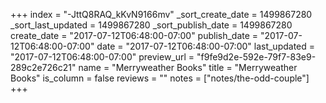 +++
index = "-JttQ8RAQ_kKvN9166mv"
_sort_create_date = 1499867280
_sort_last_updated = 1499867280
_sort_publish_date = 1499867280
create_date = "2017-07-12T06:48:00-07:00"
publish_date = "2017-07-12T06:48:00-07:00"
date = "2017-07-12T06:48:00-07:00"
last_updated = "2017-07-12T06:48:00-07:00"
preview_url = "f9fe9d2e-592e-79f7-83e9-289c2e726c21"
name = "Merryweather Books"
title = "Merryweather Books"
is_column = false
reviews = ""
notes = ["notes/the-odd-couple"]
+++

